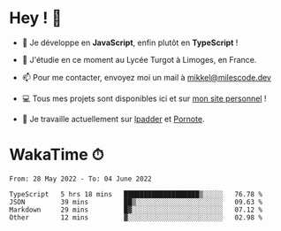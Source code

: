 # Hey ! 🌃

- 🔭 Je développe en **JavaScript**, enfin plutôt en **TypeScript** !

- 🌱 J'étudie en ce moment au Lycée Turgot à Limoges, en France.

- 📫 Pour me contacter, envoyez moi un mail à <a href="mailto:mikkel@milescode.dev">mikkel@milescode.dev</a>

- 💻 Tous mes projets sont disponibles ici et sur <a href="https://www.vexcited.ml">mon site personnel</a> !

- 👀 Je travaille actuellement sur [lpadder](https://github.com/Vexcited/lpadder) et [Pornote](https://github.com/Vexcited/Pornote).

# WakaTime ⏱

<!--START_SECTION:waka-->

```text
From: 28 May 2022 - To: 04 June 2022

TypeScript   5 hrs 18 mins   ███████████████████▒░░░░░   76.78 %
JSON         39 mins         ██▒░░░░░░░░░░░░░░░░░░░░░░   09.63 %
Markdown     29 mins         █▓░░░░░░░░░░░░░░░░░░░░░░░   07.12 %
Other        12 mins         ▓░░░░░░░░░░░░░░░░░░░░░░░░   02.98 %
```

<!--END_SECTION:waka-->
